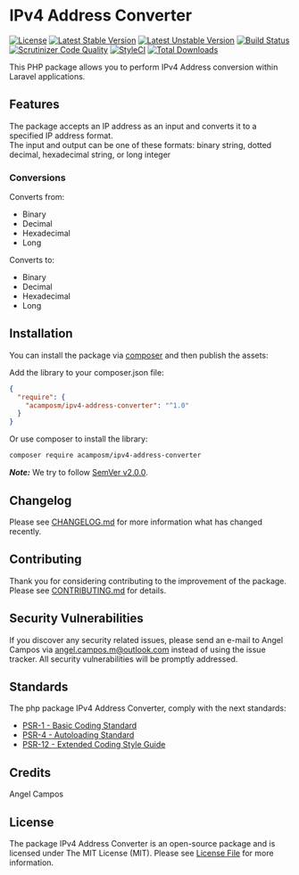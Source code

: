# IPv4 Address Converter

[![License](https://poser.pugx.org/acamposm/ping/license)](https://packagist.org/packages/acamposm/ipv4-address-converter)
[![Latest Stable Version](https://poser.pugx.org/acamposm/ping/v/stable)](https://packagist.org/packages/acamposm/ipv4-address-converter)
[![Latest Unstable Version](https://poser.pugx.org/acamposm/ping/v/unstable)](https://packagist.org/packages/acamposm/ipv4-address-converter)
[![Build Status](https://travis-ci.com/angelcamposm/ping.svg?branch=master)](https://travis-ci.com/angelcamposm/ipv4-address-converter)
[![Scrutinizer Code Quality](https://scrutinizer-ci.com/g/angelcamposm/ping/badges/quality-score.png?b=master)](https://scrutinizer-ci.com/g/angelcamposm/ipv4-address-converter/?branch=master)
[![StyleCI](https://github.styleci.io/repos/255138468/shield?branch=master)](https://github.styleci.io/repos/255138468)
[![Total Downloads](https://poser.pugx.org/acamposm/ping/downloads)](https://packagist.org/packages/acamposm/ipv4-address-converter)

This PHP package allows you to perform IPv4 Address conversion within Laravel applications.

## Features

The package accepts an IP address as an input and converts it to a specified IP address format.  
The input and output can be one of these formats: binary string, dotted decimal, hexadecimal string, or long integer

### Conversions

Converts from:

- Binary
- Decimal
- Hexadecimal
- Long

Converts to:

- Binary
- Decimal
- Hexadecimal
- Long

## Installation

You can install the package via [composer](https://getcomposer.org/) and then publish the assets:

Add the library to your composer.json file:

```json
{
  "require": {
    "acamposm/ipv4-address-converter": "^1.0"
  }
}
```

Or use composer to install the library:

```bash
composer require acamposm/ipv4-address-converter
```

***Note:*** We try to follow [SemVer v2.0.0](https://semver.org/).

## Changelog

Please see [CHANGELOG.md](https://github.com/angelcamposm/ipv4-address-converter/CHANGELOG.md) for more information what has changed recently.

## Contributing

Thank you for considering contributing to the improvement of the package. Please see [CONTRIBUTING.md](https://github.com/angelcamposm/ipv4-address-converter/CONTRIBUTING.md) for details.

## Security Vulnerabilities

If you discover any security related issues, please send an e-mail to Angel Campos via angel.campos.m@outlook.com instead of using the issue tracker. All security vulnerabilities will be promptly addressed.

## Standards

The php package IPv4 Address Converter, comply with the next standards:

- [PSR-1 - Basic Coding Standard](http://www.php-fig.org/psr/psr-1/)
- [PSR-4 - Autoloading Standard](http://www.php-fig.org/psr/psr-4/)
- [PSR-12 - Extended Coding Style Guide](hhttps://www.php-fig.org/psr/psr-12/)

## Credits

Angel Campos

## License

The package IPv4 Address Converter is an open-source package and is licensed under The MIT License (MIT). Please see [License File](https://github.com/angelcamposm/ipv4-address-converter/LICENSE.md) for more information.